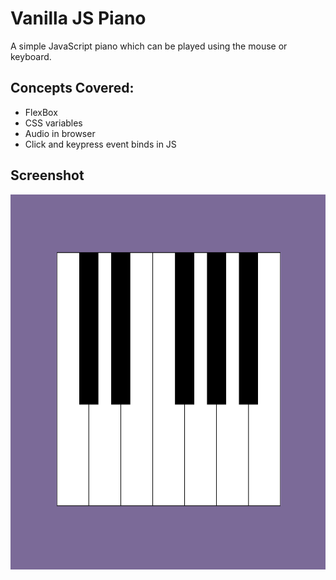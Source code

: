# Vanilla JS Piano

A simple JavaScript piano which can be played using the mouse or keyboard.

## Concepts Covered:

- FlexBox
- CSS variables
- Audio in browser
- Click and keypress event binds in JS

## Screenshot

<img src="https://raw.githubusercontent.com/denistuksar/VanillaJS_Piano/master/piano.png" alt="Vanilla JS Piano" height="600">
